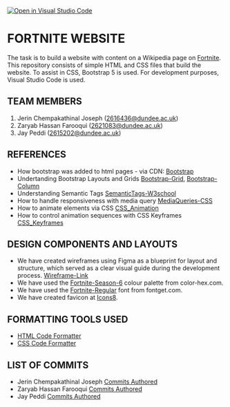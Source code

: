 [![Open in Visual Studio Code](https://classroom.github.com/assets/open-in-vscode-2e0aaae1b6195c2367325f4f02e2d04e9abb55f0b24a779b69b11b9e10269abc.svg)](https://classroom.github.com/online_ide?assignment_repo_id=16354687&assignment_repo_type=AssignmentRepo)

# FORTNITE WEBSITE

The task is to build a website with content on a Wikipedia page on [Fortnite](https://en.wikipedia.org/wiki/Fortnite). This repository consists of simple HTML and CSS files that build the website. To assist in CSS, Bootstrap 5 is used.
For development purposes, Visual Studio Code is used.

## TEAM MEMBERS

1. Jerin Chempakathinal Joseph (2616436@dundee.ac.uk)
2. Zaryab Hassan Farooqui (2621083@dundee.ac.uk)
3. Jay Peddi (2615202@dundee.ac.uk)

## REFERENCES

- How bootstrap was added to html pages - via CDN: [Bootstrap](https://getbootstrap.com/docs/5.3/getting-started/introduction/)
- Undertanding Bootstrap Layouts and Grids [Bootstrap-Grid](https://getbootstrap.com/docs/5.3/layout/grid/), [Bootstrap-Column](https://getbootstrap.com/docs/5.3/layout/columns/)
- Understanding Semantic Tags [SemanticTags-W3school](https://www.w3schools.com/html/html5_semantic_elements.asp)
- How to handle responsiveness with media query [MediaQueries-CSS](https://www.w3schools.com/cssref/css3_pr_mediaquery.php)
- How to animate elements via CSS [CSS_Animation](https://www.w3schools.com/css/css3_animations.asp)
- How to control animation sequences with CSS Keyframes [CSS_Keyframes](https://developer.mozilla.org/en-US/docs/Web/CSS/@keyframes)

## DESIGN COMPONENTS AND LAYOUTS

- We have created wireframes using Figma as a blueprint for layout and structure, which served as a clear visual guide during the development process. [Wireframe-Link](https://www.figma.com/design/HVh4F2WbQbpSsUpFLs2yqI/cw1?node-id=0-1&node-type=canvas&t=Zm2Ywkcp5YC8IG9L-0)
- We have used the [Fortnite-Season-6](https://www.color-hex.com/color-palette/65871) colour palette from color-hex.com.
- We have used the [Fortnite-Regular](https://www.fontget.com/font/fortnite/) font from fontget.com.
- We have created favicon at [Icons8](https://icons8.com/icon/set/fortnite/group-ui).

## FORMATTING TOOLS USED

- [HTML Code Formatter](https://www.freeformatter.com/html-formatter.html)
- [CSS Code Formatter](https://www.freeformatter.com/css-beautifier.html)

## LIST OF COMMITS

- Jerin Chempakathinal Joseph [Commits Authored](https://github.com/UniversityOfDundee-Computing/cw1-web-development-project-jzj-fortnite/commits/main/?author=JerinCJoseph)
- Zaryab Hassan Farooqui [Commits Authored](https://github.com/UniversityOfDundee-Computing/cw1-web-development-project-jzj-fortnite/commits/main/?author=f-zaryab)
- Jay Peddi [Commits Authored](https://github.com/UniversityOfDundee-Computing/cw1-web-development-project-jzj-fortnite/commits/main/?author=jay2615202)


